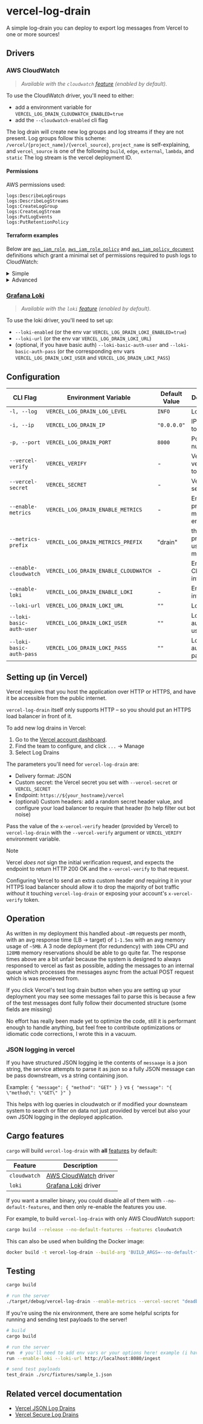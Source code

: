 # vercel-log-drain

A simple log-drain you can deploy to export log messages from Vercel to one or more sources!

## Drivers

### AWS CloudWatch

> *Available with the `cloudwatch` [feature](#cargo-features) (enabled by default).*

To use the CloudWatch driver, you'll need to either:

- add a environment variable for `VERCEL_LOG_DRAIN_CLOUDWATCH_ENABLED=true`
- add the `--cloudwatch-enabled` cli flag

The log drain will create new log groups and log streams if they are not present.
Log groups follow this scheme: `/vercel/{project_name}/{vercel_source}`, `project_name` is self-explaining, and `vercel_source` is one of the following `build`, `edge`, `external`, `lambda`, and `static`
The log stream is the vercel deployment ID.

#### Permissions

AWS permissions used:

```
logs:DescribeLogGroups
logs:DescribeLogStreams
logs:CreateLogGroup
logs:CreateLogStream
logs:PutLogEvents
logs:PutRetentionPolicy
```

#### Terraform examples

Below are [`aws_iam_role`][], [`aws_iam_role_policy`][] and [`aws_iam_policy_document`][] definitions which grant a minimal set of permissions required to push logs to CloudWatch:

[`aws_iam_role`]: https://registry.terraform.io/providers/hashicorp/aws/latest/docs/resources/iam_role
[`aws_iam_role_policy`]: https://registry.terraform.io/providers/hashicorp/aws/latest/docs/resources/iam_role_policy
[`aws_iam_policy_document`]: https://registry.terraform.io/providers/hashicorp/aws/latest/docs/data-sources/iam_policy_document


<details><summary>Simple</summary>

```hcl
resource "aws_iam_role" "vercel_log_drain" {
  name               = "vercel-log-drain"
  description        = "Role to be used by the vercel log drain deployment"
  assume_role_policy = data.aws_iam_policy_document.vercel_log_drain_assume.json
}
data "aws_iam_policy_document" "vercel_log_drain_assume" {
    # depends on how you intend to deploy/run the service
}
resource "aws_iam_role_policy" "vercel_log_drain_policy" {
  name   = "vercel-log-drain-policy"
  role   = aws_iam_role.vercel_log_drain.id
  policy = data.aws_iam_policy_document.vercel_log_drain_permissions.json
}
data "aws_iam_policy_document" "vercel_log_drain_permissions" {
  statement {
    actions = [
      "logs:DescribeLogGroups",
      "logs:DescribeLogGroups",
      "logs:DescribeLogStreams",
      "logs:CreateLogGroup",
      "logs:CreateLogStream",
      "logs:PutLogEvents",
      "logs:PutRetentionPolicy",
    ]
    resources = [
      "*"
    ]
  }
}
```

</details>

<details><summary>Advanced</summary>

```hcl
data "aws_caller_identity" "current" {}
variable "aws_region" {
  type        = string
  description = "AWS region to run in"
}
resource "aws_iam_role" "vercel_log_drain" {
  name               = "vercel-log-drain"
  description        = "Role to be used by the vercel log drain deployment"
  assume_role_policy = data.aws_iam_policy_document.vercel_log_drain_assume.json
}
data "aws_iam_policy_document" "vercel_log_drain_assume" {
    # An sts:AssumeRole policy for the service. This varies depending on how
    # you intend to deploy/run the service.
}
resource "aws_iam_role_policy" "vercel_log_drain_policy" {
  name   = "vercel-log-drain-policy"
  role   = aws_iam_role.vercel_log_drain.id
  policy = data.aws_iam_policy_document.vercel_log_drain_permissions.json
}
data "aws_iam_policy_document" "vercel_log_drain_permissions" {
  statement {
    actions = [
      "logs:CreateLogGroup",
      "logs:PutRetentionPolicy",
    ]
    resources = [
      provider::aws::arn_build(
        "aws",
        "logs",
        var.aws_region,
        data.aws_caller_identity.current.account_id,
        "log-group:/vercel/*"
      )
    ]
  }

  statement {
    actions = [
      "logs:CreateLogStream",
      "logs:DescribeLogStreams",
      "logs:PutLogEvents",
    ]
    resources = [
      provider::aws::arn_build(
        "aws",
        "logs",
        var.aws_region,
        data.aws_caller_identity.current.account_id,
        "log-group:/vercel/*:*"
      )
    ]
  }

  statement {
    actions = [
      "logs:DescribeLogGroups",
    ]
    resources = ["*"]
  }
}
```

</details>


### [Grafana Loki](https://grafana.com/docs/loki/latest/)

> *Available with the `loki` [feature](#cargo-features) (enabled by default).*

To use the loki driver, you'll need to set up:

- `--loki-enabled` (or the env var `VERCEL_LOG_DRAIN_LOKI_ENABLED=true`)
- `--loki-url` (or the env var `VERCEL_LOG_DRAIN_LOKI_URL`)
- (optional, if you have basic auth) `--loki-basic-auth-user` and `--loki-basic-auth-pass` (or the corresponding env vars `VERCEL_LOG_DRAIN_LOKI_USER` and `VERCEL_LOG_DRAIN_LOKI_PASS`)

## Configuration

| CLI Flag                 | Environment Variable                 | Default Value | Description                              |
| ------------------------ | ------------------------------------ | ------------- | ---------------------------------------- |
| `-l, --log`              | `VERCEL_LOG_DRAIN_LOG_LEVEL`         | `INFO`        | Log level                                |
| `-i, --ip`               | `VERCEL_LOG_DRAIN_IP`                | `"0.0.0.0"`   | IP address to bind to                    |
| `-p, --port`             | `VERCEL_LOG_DRAIN_PORT`              | `8000`        | Port number                              |
| `--vercel-verify`        | `VERCEL_VERIFY`                      | -             | Vercel verification token                |
| `--vercel-secret`        | `VERCEL_SECRET`                      | -             | Vercel secret                            |
| `--enable-metrics`       | `VERCEL_LOG_DRAIN_ENABLE_METRICS`    | -             | Enable prometheus metrics endpoint       |
| `--metrics-prefix`       | `VERCEL_LOG_DRAIN_METRICS_PREFIX`    | "drain"       | the shared prefix to use for all metrics |
| `--enable-cloudwatch`    | `VERCEL_LOG_DRAIN_ENABLE_CLOUDWATCH` | -             | Enable CloudWatch integration            |
| `--enable-loki`          | `VERCEL_LOG_DRAIN_ENABLE_LOKI`       | -             | Enable Loki integration                  |
| `--loki-url`             | `VERCEL_LOG_DRAIN_LOKI_URL`          | `""`          | Loki URL                                 |
| `--loki-basic-auth-user` | `VERCEL_LOG_DRAIN_LOKI_USER`         | `""`          | Loki basic auth username                 |
| `--loki-basic-auth-pass` | `VERCEL_LOG_DRAIN_LOKI_PASS`         | `""`          | Loki basic auth password                 |

## Setting up (in Vercel)

Vercel requires that you host the application over HTTP or HTTPS, and have it be accessible from the public internet.

`vercel-log-drain` itself only supports HTTP – so you should put an HTTPS load balancer in front of it.

To add new log drains in Vercel:

1. Go to the [Vercel account dashboard](https://vercel.com/account).
2. Find the team to configure, and click `...` → Manage
3. Select Log Drains

The parameters you'll need for `vercel-log-drain` are:

* Delivery format: JSON
* Custom secret: the Vercel secret you set with `--vercel-secret` or `VERCEL_SECRET`
* Endpoint: `https://${your_hostname}/vercel`
* (optional) Custom headers: add a random secret header value, and configure your load balancer to require that header (to help filter out bot noise)

Pass the value of the `x-vercel-verify` header (provided by Vercel) to `vercel-log-drain` with the `--vercel-verify` argument or `VERCEL_VERIFY` environment variable.

> [!NOTE]
> Vercel *does not* sign the initial verification request, and expects the endpoint to return HTTP 200 OK and the `x-vercel-verify` to that request.
>
> Configuring Vercel to send an extra custom header *and* requiring it in your HTTPS load balancer should allow it to drop the majority of bot traffic *without* it touching `vercel-log-drain` or exposing your account's `x-vercel-verify` token.

## Operation

As written in my deployment this handled about `~8M` requests per month, with an avg response time (LB -> target) of `1-1.5ms` with an avg memory usage of `~5MB`.
A 3 node deployment (for redundency) with `100m` CPU and `128MB` memory reservations should be able to go quite far.
The response times above are a bit unfair because the system is designed to always responsed to vercel as fast as possible, adding the messages to an internal queue which processes the messages async from the actual POST request which is was receieved from.

If you click Vercel's test log drain button when you are setting up your deployment you may see some messages fail to parse this is because a few of the test messages dont fully follow their documented structure (some fields are missing)

No effort has really been made yet to optimize the code, still it is performant enough to handle anything, but feel free to contribute optimizations or idiomatic code corrections, I wrote this in a vacuum.

### JSON logging in vercel

If you have structured JSON logging ie the contents of `messaage` is a json string, the service attempts to parse it as json so a fully JSON message can be pass downstream, vs a string containing json.

Example: `{ "message": { "method": "GET" } }` vs `{ "message": "{ \"method\": \"GET\" }" }`

This helps with log queries in cloudwatch or if modified your downsteam system to search or filter on data not just provided by vercel but also your own JSON logging in the deployed application.

## Cargo features

`cargo` will build `vercel-log-drain` with **all**
[features](https://doc.rust-lang.org/cargo/reference/features.html) by default:

Feature      | Description
------------ | --------
`cloudwatch` | [AWS CloudWatch](#aws-cloudwatch) driver
`loki`       | [Grafana Loki](#grafana-loki) driver

If you want a smaller binary, you could disable all of them with
`--no-default-features`, and then only re-enable the features you use.

For example, to build `vercel-log-drain` with only AWS CloudWatch support:

```sh
cargo build --release --no-default-features --features cloudwatch
```

This can also be used when building the Docker image:

```sh
docker build -t vercel-log-drain --build-arg 'BUILD_ARGS=--no-default-features --features cloudwatch' .
```

## Testing

```bash
cargo build

# run the server
./target/debug/vercel-log-drain --enable-metrics --vercel-secret "deadbeefdeadbeefdeadbeefdeadbeefdeadbeefdeadbeefdeadbeefdeadbeef" --vercel-verify verify --log DEBUG
```

If you're using the nix environment, there are some helpful scripts for running and sending test payloads to the server!

```bash
# build
cargo build

# run the server
run  # you'll need to add env vars or your options here! example (i have an http sink server running on :8080 that is logging all requests incoming):
run --enable-loki --loki-url http://localhost:8080/ingest

# send test payloads
test_drain ./src/fixtures/sample_1.json
```

## Related vercel documentation

- [Vercel JSON Log Drains](https://vercel.com/docs/observability/log-drains-overview/log-drains-reference#json-log-drains)
- [Vercel Secure Log Drains](https://vercel.com/docs/observability/log-drains-overview/log-drains-reference#secure-log-drains)
